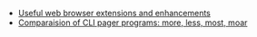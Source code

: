 <style type="text/css">@import url(https://pfahlr.github.io/default.css);</style>
- [Useful web browser extensions and enhancements](./browser-extensions-enhancements)
- [Comparaision of CLI pager programs: more, less, most, moar](./clie-pager-programs-more-less-most-moar)
